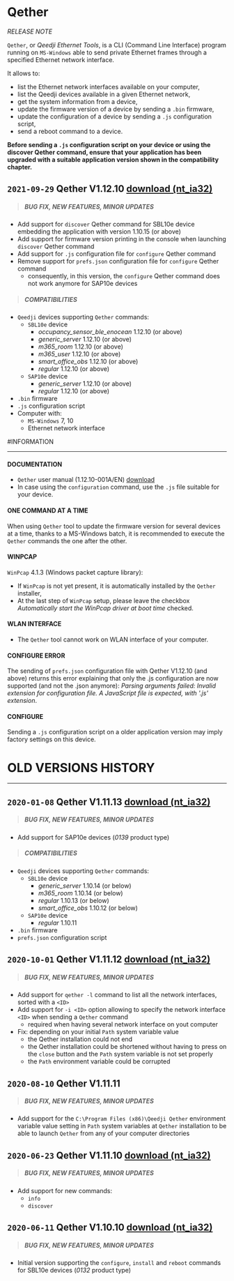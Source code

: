 # Qether
*RELEASE NOTE*

`Qether`, or *Qeedji Ethernet Tools*, is a CLI (Command Line Interface) program running on `MS-Windows` able to send private Ethernet frames through a specified Ethernet network interface.

It allows to:

- list the Ethernet network interfaces available on your computer,
- list the Qeedji devices available in a given Ethernet network,
- get the system information from a device,
- update the firmware version of a device by sending a `.bin` firmware,
- update the configuration of a device by sending a `.js` configuration script,
- send a reboot command to a device.

**Before sending a `.js` configuration script on your device or using the discover Qether command, ensure that your application has been upgraded with a suitable application version shown in the compatibility chapter.**

## `2021-09-29` Qether V1.12.10 [download (nt_ia32)](https://github.com/Qeedji/archives/blob/master/downloads/sbl10e/qether/qether-nt_ia32-setup-1.12.10.exe)
>##### **BUG FIX, NEW FEATURES, MINOR UPDATES**
- Add support for `discover` Qether command for SBL10e device embedding the application with version 1.10.15 (or above)
- Add support for firmware version printing in the console when launching `discover` Qether command
- Add support for `.js` configuration file for `configure` Qether command
- Remove support for `prefs.json` configuration file for `configure` Qether command
	- consequently, in this version, the `configure` Qether command does not work anymore for SAP10e devices
>##### **COMPATIBILITIES**
- `Qeedji` devices supporting `Qether` commands:
	- `SBL10e` device
		- *occupancy_sensor_ble_enocean* 1.12.10 (or above)
		- *generic_server* 1.12.10 (or above)
		- *m365_room* 1.12.10 (or above)
		- *m365_user* 1.12.10 (or above)
		- *smart_office_obs* 1.12.10 (or above)
		- *regular* 1.12.10 (or above)
	- `SAP10e` device
		- *generic_server* 1.12.10 (or above)
		- *regular* 1.12.10 (or above)
- `.bin` firmware
- `.js` configuration script
- Computer with:
	- `MS-Windows` 7, 10
	- Ethernet network interface

#INFORMATION
***********************************************************************
#### **DOCUMENTATION**
- `Qether` user manual (1.12.10-001A/EN) [download](https://github.com/Qeedji/archives/blob/master/downloads/sbl10e/qether/qether-user_manual-1.12.10-001A_en.pdf)
- In case using the `configuration` command, use the `.js` file suitable for your device.
#### **ONE COMMAND AT A TIME**
When using `Qether` tool to update the firmware version for several devices at a time, thanks to a MS-Windows batch, it is recommended to execute the `Qether` commands the one after the other.
#### **WINPCAP**
`WinPcap` 4.1.3 (Windows packet capture library):
- If `WinPcap` is not yet present, it is automatically installed by the `Qether` installer,
- At the last step of `WinPcap` setup, please leave the checkbox *Automatically start the WinPcap driver at boot time* checked.
#### **WLAN INTERFACE**
- The `Qether` tool cannot work on WLAN interface of your computer.
#### **CONFIGURE ERROR**
The sending of `prefs.json` configuration file with Qether V1.12.10 (and above) returns this error explaining that only the .js configuration are now supported (and not the .json anymore): *Parsing arguments failed: Invalid extension for configuration file. A JavaScript file is expected, with '.js' extension*.
#### **CONFIGURE**
Sending a `.js` configuration script on a older application version may imply factory settings on this device.

# OLD VERSIONS HISTORY
***********************************************************************

## `2020-01-08` Qether V1.11.13 [download (nt_ia32)](https://github.com/Qeedji/archives/blob/master/downloads/sbl10e/qether/qether-nt_ia32-setup-1.11.13.exe)
>##### **BUG FIX, NEW FEATURES, MINOR UPDATES**
- Add support for SAP10e devices (*0139* product type)
>##### **COMPATIBILITIES**
- `Qeedji` devices supporting `Qether` commands:
	- `SBL10e` device
		- *generic_server* 1.10.14 (or below)
		- *m365_room* 1.10.14 (or below)
		- *regular* 1.10.13 (or below)
		- *smart_office_obs* 1.10.12 (or below)
	- `SAP10e` device
		- *regular* 1.10.11
- `.bin` firmware
- `prefs.json` configuration script

## `2020-10-01` Qether V1.11.12 [download (nt_ia32)](https://github.com/Qeedji/archives/blob/master/downloads/sbl10e/qether/qether-nt_ia32-setup-1.11.12.exe)
>##### **BUG FIX, NEW FEATURES, MINOR UPDATES**
- Add support for ```qether -l``` command to list all the network interfaces, sorted with a ```<ID>```
- Add support for ```-i <ID>``` option allowing to specify the network interface ```<ID>``` when sending a `Qether` command
	- required when having several network interface on yout computer
- Fix: depending on your initial ```Path``` system variable value
	- the Qether installation could not end
	- the Qether installation could be shortened without having to press on the ```close``` button and the ```Path``` system variable is not set properly
	- the `Path` environment variable could be corrupted

## `2020-08-10` Qether V1.11.11
>##### **BUG FIX, NEW FEATURES, MINOR UPDATES**
- Add support for the `C:\Program Files (x86)\Qeedji Qether` environment variable value setting in `Path` system variables at `Qether` installation to be able to launch `Qether` from any of your computer directories

## `2020-06-23` Qether V1.11.10 [download (nt_ia32)](https://github.com/Qeedji/archives/blob/master/downloads/sbl10e/qether/qether-nt_ia32-setup-1.11.10.exe)
>##### **BUG FIX, NEW FEATURES, MINOR UPDATES**
- Add support for new commands:
	- `info`
	- `discover`

## `2020-06-11` Qether V1.10.10 [download (nt_ia32)](https://github.com/Qeedji/archives/blob/master/downloads/sbl10e/qether/qether-nt_ia32-setup-1.10.10.exe)
>##### **BUG FIX, NEW FEATURES, MINOR UPDATES**
- Initial version supporting the `configure`, `install` and `reboot` commands for SBL10e devices (*0132* product type)
